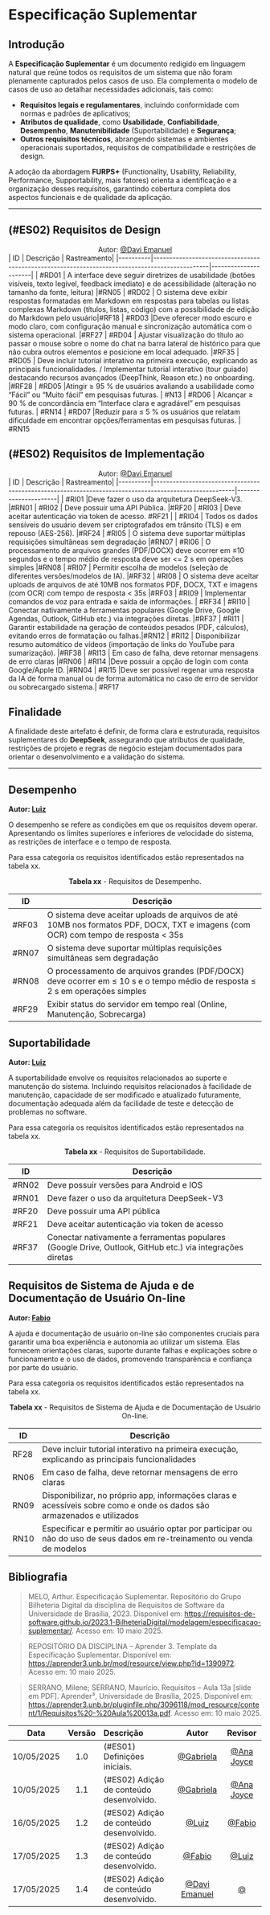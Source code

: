 # Especificação Suplementar

## Introdução

A **Especificação Suplementar** é um documento redigido em linguagem natural que reúne todos os requisitos de um sistema que não foram plenamente capturados pelos casos de uso. Ela complementa o modelo de casos de uso ao detalhar necessidades adicionais, tais como:

* **Requisitos legais e regulamentares**, incluindo conformidade com normas e padrões de aplicativos;
* **Atributos de qualidade**, como **Usabilidade**, **Confiabilidade**, **Desempenho**, **Manutenibilidade** (Suportabilidade) e **Segurança**;
* **Outros requisitos técnicos**, abrangendo sistemas e ambientes operacionais suportados, requisitos de compatibilidade e restrições de design.

A adoção da abordagem **FURPS+** (Functionality, Usability, Reliability, Performance, Supportability, mais fatores) orienta a identificação e a organização desses requisitos, garantindo cobertura completa dos aspectos funcionais e de qualidade da aplicação.

---

##  (#ES02) Requisitos de Design
<div align="center">
    Autor: <a href="https://github.com/daviRolvr">@Davi Emanuel</a>
</div>
| ID       | Descrição                                                                                     | Rastreamento|
|----------|-----------------------------------------------------------------------------------------------|----------------------|
| #RD01     | A interface deve seguir diretrizes de usabilidade (botões visíveis, texto legível, feedback imediato) e de acessibilidade (alteração no tamanho da fonte, leitura)     |#RN05
| #RD02     | O sistema deve exibir respostas formatadas em Markdown em respostas para tabelas ou listas complexas Markdown (títulos, listas, código) com a possibilidade de edição do Markdown pelo usuário|#RF18
| #RD03     |Deve oferecer modo escuro e modo claro, com configuração manual e sincronização automática com o sistema operacional.          |#RF27 
| #RD04     | Ajustar visualização do título ao passar o mouse sobre o nome do chat na barra lateral de histórico para que não cubra outros elementos e posicione em local adequado.                     |#RF35
| #RD05     | Deve incluir tutorial interativo na primeira execução, explicando as principais funcionalidades. / Implementar tutorial interativo (tour guiado) destacando recursos avançados (DeepThink, Reason etc.) no onboarding.           |#RF28
| #RD05     |Atingir ≥ 95 % de usuários avaliando a usabilidade como “Fácil” ou “Muito fácil” em pesquisas futuras. | #N13   
| #RD06     | Alcançar ≥ 90 % de concordância em “Interface clara e agradável” em pesquisas futuras.   | #RN14   
| #RD07     |Reduzir para ≤ 5 % os usuários que relatam dificuldade em encontrar opções/ferramentas em pesquisas futuras.  | #RN15 

## (#ES02) Requisitos de Implementação
<div align="center">
    Autor: <a href="https://github.com/daviRolvr">@Davi Emanuel</a>
</div>
| ID       | Descrição                                                                                             | Rastreamento|
|----------|-------------------------------------------------------------------------------------------------------|----------------------|
| #RI01     |Deve fazer o uso da arquitetura DeepSeek-V3.                          |#RN01 
| #RI02     | Deve possuir uma API Pública.                 |#RF20
| #RI03     | Deve aceitar autenticação via token de acesso.            #RF21                |
| #RI04     | Todos os dados sensíveis do usuário devem ser criptografados em trânsito (TLS) e em repouso (AES-256).     |#RF24
| #RI05     | O sistema deve suportar múltiplas requisições simultâneas sem degradação               |#RN07 
| #RI06     | O processamento de arquivos grandes (PDF/DOCX) deve ocorrer em ≤10 segundos e o tempo médio de resposta deve ser <= 2 s em operações simples                          |#RN08
| #RI07     | 	Permitir escolha de modelos (seleção de diferentes versões/modelos de IA).                |#RF32
| #RI08     | O sistema deve aceitar uploads de arquivos de até 10MB nos formatos PDF, DOCX, TXT e imagens (com OCR) com tempo de resposta < 35s                           |#RF03
| #RI09     | 	Implementar comandos de voz para entrada e saída de informações.    | #RF34
| #RI10     | Conectar nativamente a ferramentas populares (Google Drive, Google Agendas, Outlook, GitHub etc.) via integrações diretas.               |#RF37
| #RI11     | Garantir estabilidade na geração de conteúdos pesados (PDF, cálculos), evitando erros de formatação ou falhas.|#RN12 
| #RI12     | Disponibilizar resumo automático de vídeos (importação de links do YouTube para sumarização).               |#RF38
| #RI13     |  Em caso de falha, deve retornar mensagens de erro claras  |#RN06
| #RI14     |Deve possuir a opção de login com conta Google/Apple ID.               |#RN04 
| #RI15      |Deve ser possível regenar uma resposta da IA de forma manual ou de forma automática no caso de erro de servidor ou sobrecargado sistema.| #RF17 


## Finalidade

A finalidade deste artefato é definir, de forma clara e estruturada, requisitos suplementares do **DeepSeek**, assegurando que atributos de qualidade, restrições de projeto e regras de negócio estejam documentados para orientar o desenvolvimento e a validação do sistema.

---

## Desempenho

**Autor: [Luiz](https://github.com/luizfaria1989)**

O desempenho se refere as condições em que os requisitos devem operar. Apresentando os limites superiores e inferiores de velocidade do sistema, as restrições de interface e o tempo de resposta.

Para essa categoria os requisitos identificados estão representados na tabela xx.

<font><p style="text-align: center">**Tabela xx** - Requisitos de Desempenho.</p></font>

|     ID     |                                   Descrição                                             |
| ---------- | --------------------------------------------------------------------------------------- |
|   #RF03	 | O sistema deve aceitar uploads de arquivos de até 10MB nos formatos PDF, DOCX, TXT e imagens (com OCR) com tempo de resposta < 35s |
|   #RN07    | O sistema deve suportar múltiplas requisições simultâneas sem degradação |
|   #RN08    | O processamento de arquivos grandes (PDF/DOCX) deve ocorrer em ≤ 10 s e o tempo médio de resposta ≤ 2 s em operações simples |
|   #RF29    | Exibir status do servidor em tempo real (Online, Manutenção, Sobrecarga) |


## Suportabilidade

**Autor: [Luiz](https://github.com/luizfaria1989)**

A suportabilidade envolve os requisitos relacionados ao suporte e manutenção do sistema. Incluindo requisitos relacionados à facilidade de manutenção, capacidade de ser modificado e atualizado futuramente, documentação adequada além da facilidade de teste e detecção de problemas no software.

Para essa categoria os requisitos identificados estão representados na tabela xx.

<font><p style="text-align: center">**Tabela xx** - Requisitos de Suportabilidade.</p></font>

|     ID     |                                   Descrição                                             |
| ---------- | --------------------------------------------------------------------------------------- |
|   #RN02    | Deve possuir versões para Android e IOS |
|   #RN01    | Deve fazer o uso da arquitetura DeepSeek-V3 |
|   #RF20    | Deve possuir uma API pública |
|   #RF21    | Deve aceitar autenticação via token de acesso |
|   #RF37    | Conectar nativamente a ferramentas populares (Google Drive, Outlook, GitHub etc.) via integrações diretas |

## Requisitos de Sistema de Ajuda e de Documentação de Usuário On-line

**Autor: [Fabio](https://github.com/fabinsz)**

A ajuda e documentação de usuário on-line são componentes cruciais para garantir uma boa experiência e autonomia ao utilizar um sistema. Elas fornecem orientações claras, suporte durante falhas e explicações sobre o funcionamento e o uso de dados, promovendo transparência e confiança por parte do usuário.

Para essa categoria os requisitos identificados estão representados na tabela xx.

<font><p style="text-align: center">**Tabela xx** - Requisitos de Sistema de Ajuda e de Documentação de Usuário On-line.</p></font>

| ID    | Descrição                                                                                         |
|-------|---------------------------------------------------------------------------------------------------|
| RF28  | Deve incluir tutorial interativo na primeira execução, explicando as principais funcionalidades   |
| RN06  | Em caso de falha, deve retornar mensagens de erro claras                                          |
| RN09  | Disponibilizar, no próprio app, informações claras e acessíveis sobre como e onde os dados são armazenados e utilizados |
| RN10  | Especificar e permitir ao usuário optar por participar ou não do uso de seus dados em re-treinamento ou venda de modelos |



## Bibliografia

> MELO, Arthur. Especificação Suplementar. Repositório do Grupo Bilheteria Digital da disciplina de Requisitos de Software da Universidade de Brasília, 2023. Disponível em: <https://requisitos-de-software.github.io/2023.1-BilheteriaDigital/modelagem/especificacao-suplementar/>. Acesso em: 10 maio 2025.

> REPOSITÓRIO DA DISCIPLINA – Aprender 3. Template da Especificação Suplementar. Disponível em: <https://aprender3.unb.br/mod/resource/view.php?id=1390972>. Acesso em: 10 maio 2025.

> SERRANO, Milene; SERRANO, Maurício. Requisitos – Aula 13a [slide em PDF]. Aprender³, Universidade de Brasília, 2025. Disponível em: <https://aprender3.unb.br/pluginfile.php/3096118/mod_resource/content/1/Requisitos%20-%20Aula%20013a.pdf>. Acesso em: 10 maio 2025.

 Data       | Versão | Descrição                                 | Autor                                      | Revisor                                     |
| :--------: | :----: | :---------------------------------------- | :----------------------------------------: | :----------------------------------------: |
| 10/05/2025 |  1.0   | (#ES01) Definições iniciais. | [@Gabriela](https://github.com/gaubiela)   | [@Ana Joyce](https://github.com/anajoyceamorim) |
| 10/05/2025 |  1.1   | (#ES02) Adição de conteúdo desenvolvido. | [@Gabriela](https://github.com/gaubiela)   | [@Ana Joyce](https://github.com/anajoyceamorim) 
| 16/05/2025 |  1.2   | (#ES02) Adição de conteúdo desenvolvido. | [@Luiz](https://github.com/luizfaria1989)   | [@Fabio](https://github.com/fabinsz) |
| 17/05/2025 |  1.3  | (#ES02) Adição de conteúdo desenvolvido. | [@Fabio](https://github.com/fabinsz)   | [@Luiz](https://github.com/luizfaria1989) |
| 17/05/2025 |  1.4   | (#ES02) Adição de conteúdo desenvolvido. | [@Davi Emanuel](https://github.com/daviRolvr)|[@](https://github.com/) |



